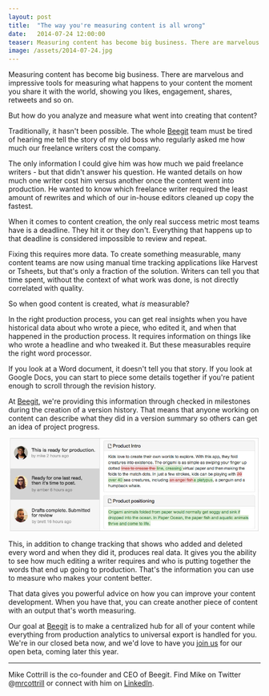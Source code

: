 ```yaml
---
layout: post
title:  "The way you're measuring content is all wrong"
date:   2014-07-24 12:00:00
teaser: Measuring content has become big business. There are marvelous and impressive tools for measuring what happens to your content the moment you share it with the world, showing you likes, engagement, shares, retweets and so on.  But how do you analyze and measure what went into creating that content? 
image: /assets/2014-07-24.jpg
---
```


Measuring content has become big business. There are marvelous and impressive tools for measuring what happens to your content the moment you share it with the world, showing you likes, engagement, shares, retweets and so on. 

But how do you analyze and measure what went into creating that content? 

Traditionally, it hasn't been possible. The whole [Beegit](https://beegit.com) team must be tired of hearing me tell the story of my old boss who regularly asked me how much our freelance writers cost the company. 

The only information I could give him was how much we paid freelance writers - but that didn't answer his question. He wanted details on how much one writer cost him versus another once the content went into production. He wanted to know which freelance writer required the least amount of rewrites and which of our in-house editors cleaned up copy the fastest. 

When it comes to content creation, the only real success metric most teams have is a deadline. They hit it or they don't. Everything that happens up to that deadline is considered impossible to review and repeat. 

Fixing this requires more data. To create something measurable, many content teams are now using manual time tracking applications like Harvest or Tsheets, but that's only a fraction of the solution. Writers can tell you that time spent, without the context of what work was done, is not directly correlated with quality.

So when good content is created, what *is* measurable? 

In the right production process, you can get real insights when you have historical data about who wrote a piece, who edited it, and when that happened in the production process. It requires information on things like who wrote a headline and who tweaked it. But these measurables require the right word processor. 

If you look at a Word document, it doesn't tell you that story. If you look at Google Docs, you can start to piece some details together if you're patient enough to scroll through the revision history. 

At [Beegit](https://beegit.com), we're providing this information through checked in milestones during the creation of a version history. That means that anyone working on content can describe what they did in a version summary so others can get an idea of project progress.

![Versioning](/assets/versioning.jpg)

This, in addition to change tracking that shows who added and deleted every word and when they did it, produces real data. It gives you the ability to see how much editing a writer requires and who is putting together the words that end up going to production. That's the information you can use to measure who makes your content better.

That data gives you powerful advice on how you can improve your content development. When you have that, you can create another piece of content with an output that's worth measuring. 

Our goal at [Beegit](https://beegit.com/) is to make a centralized hub for  all of your content while everything from production analytics to universal export is handled for you. We're in our closed beta now, and we'd love to have you [join us](https://beegit.com) for our open beta, coming later this year. 

---

Mike Cottrill is the co-founder and CEO of Beegit. Find Mike on Twitter @[mrcottrill](https://twitter.com/mrcottrill) or connect with him on [LinkedIn](https://www.linkedin.com/in/mikecottrill).
